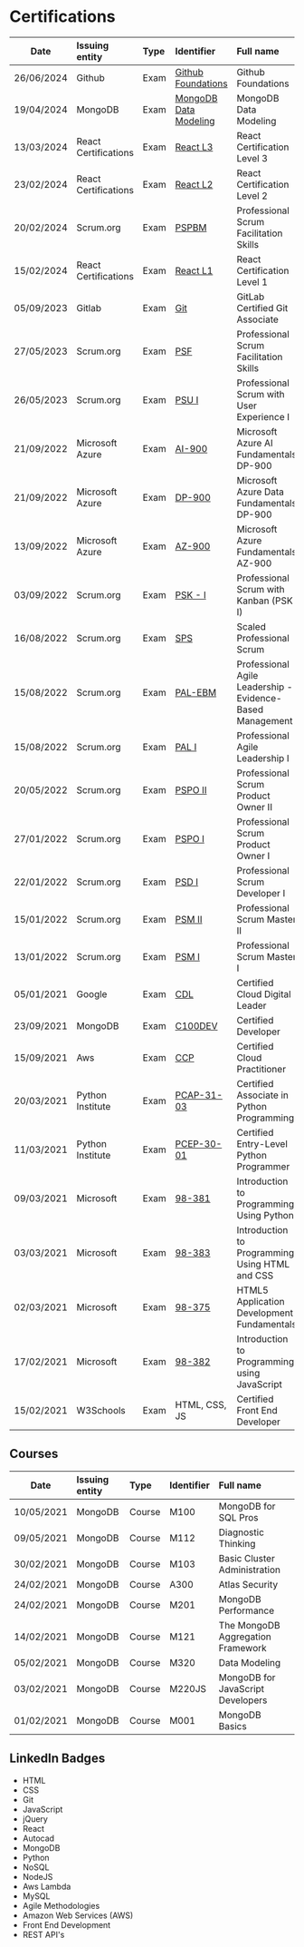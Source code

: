 # Certifications

| Date       | Issuing entity       | Type | Identifier                                                                                             | Full name                                                 | Score   |
|------------|:---------------------| :--- |:-------------------------------------------------------------------------------------------------------|:----------------------------------------------------------|:--------|
| 26/06/2024 | Github               | Exam | [Github Foundations](https://www.credly.com/badges/f467571d-4f47-4317-b09d-ebc46c7dfcb8)    | Github Foundations                                        | 80       |
| 19/04/2024 | MongoDB              | Exam | [MongoDB Data Modeling](https://www.credly.com/badges/ef232374-caa1-4976-9c01-aa761ee11e46/public_url) | MongoDB Data Modeling                                     | No info |
| 13/03/2024 | React Certifications | Exam | [React L3](https://interstate21.com/certificate/?code=5C12GND)                                         | React Certification Level 3                               | No info |
| 23/02/2024 | React Certifications | Exam | [React L2](https://interstate21.com/certificate/?code=5B22EJ7)                                         | React Certification Level 2                               | 90      |
| 20/02/2024 | Scrum.org            | Exam | [PSPBM](https://www.credly.com/badges/c99785f0-547b-4fb7-94e1-e570bc402d6f/public_url)                 | Professional Scrum Facilitation Skills                    | 90      |
| 15/02/2024 | React Certifications | Exam | [React L1](https://interstate21.com/certificate/?code=5B14DIP)                                         | React Certification Level 1                               | 83      |
| 05/09/2023 | Gitlab               | Exam | [Git](https://www.credly.com/badges/5262a851-7a37-48bf-9c8d-77fd85112dd6/public_url)                   | GitLab Certified Git Associate                            | 100     |
| 27/05/2023 | Scrum.org            | Exam | [PSF](https://www.credly.com/badges/5262a851-7a37-48bf-9c8d-77fd85112dd6/public_url)                   | Professional Scrum Facilitation Skills                    | 85      |
| 26/05/2023 | Scrum.org            | Exam | [PSU I](https://www.credly.com/badges/fcb28525-cb86-46bd-85ad-63856073d83d/public_url)                 | Professional Scrum with User Experience I                 | 100     |
| 21/09/2022 | Microsoft Azure      | Exam | [AI-900](https://www.credly.com/badges/a696e3cf-9b95-4e2f-a644-10d4a530e848/public_url)                | Microsoft Azure AI Fundamentals DP-900                    | 950     |
| 21/09/2022 | Microsoft Azure      | Exam | [DP-900](https://www.credly.com/badges/ebfaff37-7260-410e-9aa4-6c97dab03b37/public_url)                | Microsoft Azure Data Fundamentals DP-900                  | 912     |
| 13/09/2022 | Microsoft Azure      | Exam | [AZ-900](https://www.credly.com/badges/bba62d59-74c2-4d9a-af89-b7f342710dd9/public_url)                | Microsoft Azure Fundamentals AZ-900                       | 820     |
| 03/09/2022 | Scrum.org            | Exam | [PSK - I](https://www.credly.com/badges/90fde7a7-f08c-4126-ab1d-eb7ec761fbdc/public_url)               | Professional Scrum with Kanban (PSK I)                    | 97      |
| 16/08/2022 | Scrum.org            | Exam | [SPS](https://www.credly.com/badges/0311192b-2193-4e2e-83d7-3df95f310cc7/public_url)                   | Scaled Professional Scrum                                 | 87      |
| 15/08/2022 | Scrum.org            | Exam | [PAL-EBM](https://www.credly.com/badges/c583ba79-97b7-4a6e-ac8d-44d7bbaf9e19/public_url)               | Professional Agile Leadership - Evidence-Based Management | 92      |
| 15/08/2022 | Scrum.org            | Exam | [PAL I](https://www.credly.com/badges/61d7a70a-659a-4553-a785-41e0bc8c0a47/public_url)                 | Professional Agile Leadership I                           | 92      |
| 20/05/2022 | Scrum.org            | Exam | [PSPO II](https://www.credly.com/badges/8d3b7df8-0b88-490a-9dbb-bb2cc9b39f09/public_url)               | Professional Scrum Product Owner II                       | 93      |
| 27/01/2022 | Scrum.org            | Exam | [PSPO I](https://www.credly.com/badges/a25863e1-bdad-47f9-a0e2-01dcc2427ca7/public_url)                | Professional Scrum Product Owner I                        | 90      |
| 22/01/2022 | Scrum.org            | Exam | [PSD I](https://www.credly.com/badges/08780305-13a6-4b56-84a9-84cfd3709df2/public_url)                 | Professional Scrum Developer I                            | 90      |
| 15/01/2022 | Scrum.org            | Exam | [PSM II](https://www.credly.com/badges/7a01bf8f-72ef-4fda-b7c4-3742b09d6517/public_url)                | Professional Scrum Master II                              | 94      |
| 13/01/2022 | Scrum.org            | Exam | [PSM I](https://www.credly.com/badges/5ff5b7d1-5d8b-4253-bd05-74dce1b3fdbb/public_url)                 | Professional Scrum Master I                               | 95      |
| 05/01/2021 | Google               | Exam | [CDL](https://www.credential.net/dd67968d-a5fd-4558-822a-49b0cff7bc21)                                 | Certified Cloud Digital Leader                            | No info |
| 23/09/2021 | MongoDB              | Exam | [C100DEV](https://university.mongodb.com/certification/certificate/381251800)                          | Certified Developer                                       | 593     |
| 15/09/2021 | Aws                  | Exam | [CCP](https://www.credly.com/badges/af552a4b-e2db-4897-b896-83a3c9420023/public_url)                   | Certified Cloud Practitioner                              | 762     |
| 20/03/2021 | Python Institute     | Exam | [PCAP-31-03](https://www.credly.com/badges/59f32e65-e6b7-4e59-92e6-e0300b96668e)                       | Certified Associate in Python Programming                 | 79      |
| 11/03/2021 | Python Institute     | Exam | [PCEP-30-01](https://www.credly.com/badges/915b92dd-6c70-4cec-b1af-8666deca6783)                       | Certified Entry-Level Python Programmer                   | 80      |
| 09/03/2021 | Microsoft            | Exam | [98-381](https://www.credly.com/badges/10a85c53-2c17-4f84-a3bf-c69b842bdd31)                           | Introduction to Programming Using Python                  | 88      |
| 03/03/2021 | Microsoft            | Exam | [98-383](https://www.credly.com/badges/a80e29c7-dc98-4e07-9ce3-443d57d24fb4)                           | Introduction to Programming Using HTML and CSS            | 86      |
| 02/03/2021 | Microsoft            | Exam | [98-375](https://www.credly.com/badges/2a1138cd-46d5-4c5f-9d9d-ffda34e3a063)                           | HTML5 Application Development Fundamentals                | 94      |
| 17/02/2021 | Microsoft            | Exam | [98-382](https://www.credly.com/badges/d88f0286-6bf2-4bd5-8b78-b83c601d0dad)                           | Introduction to Programming using JavaScript              | 92      |
| 15/02/2021 | W3Schools            | Exam | HTML, CSS, JS                                                                                          | Certified Front End Developer                             | 95      |

## Courses

| Date       | Issuing entity | Type   | Identifier | Full name                         |
| ---------- | :------------- | :----- | :--------- | :-------------------------------- |
| 10/05/2021 | MongoDB        | Course | M100       | MongoDB for SQL Pros              |
| 09/05/2021 | MongoDB        | Course | M112       | Diagnostic Thinking               |
| 30/02/2021 | MongoDB        | Course | M103       | Basic Cluster Administration      |
| 24/02/2021 | MongoDB        | Course | A300       | Atlas Security                    |
| 24/02/2021 | MongoDB        | Course | M201       | MongoDB Performance               |
| 14/02/2021 | MongoDB        | Course | M121       | The MongoDB Aggregation Framework |
| 05/02/2021 | MongoDB        | Course | M320       | Data Modeling                     |
| 03/02/2021 | MongoDB        | Course | M220JS     | MongoDB for JavaScript Developers |
| 01/02/2021 | MongoDB        | Course | M001       | MongoDB Basics                    |

## LinkedIn Badges

- HTML
- CSS
- Git
- JavaScript
- jQuery
- React
- Autocad
- MongoDB
- Python
- NoSQL
- NodeJS
- Aws Lambda
- MySQL
- Agile Methodologies
- Amazon Web Services (AWS)
- Front End Development
- REST API's
